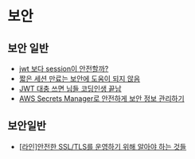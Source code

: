 # 보안

## 보안 일반

- [jwt 보다 session이 안전할까?](https://github.com/boojongmin/memo/issues/7)
- [짧은 세션 만료는 보안에 도움이 되지 않음](https://news.hada.io/topic?id=10424)
- [JWT 대충 쓰면 님들 코딩인생 끝남](https://www.youtube.com/watch?v=XXseiON9CV0)
- [AWS Secrets Manager로 안전하게 보안 정보 관리하기](https://youtu.be/I-bgXqpuOqU?si=fiFCqGr8JmKbEpHH)

## 보안일반

- [[라인]안전한 SSL/TLS를 운영하기 위해 알아야 하는 것들](https://engineering.linecorp.com/ko/blog/best-practices-to-secure-your-ssl-tls)

